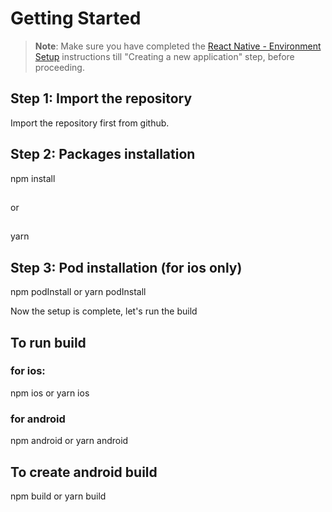 # Getting Started

>**Note**: Make sure you have completed the [React Native - Environment Setup](https://reactnative.dev/docs/environment-setup) instructions till "Creating a new application" step, before proceeding.

## Step 1: Import the repository
Import the repository first from github.

## Step 2: Packages installation

npm install 
##
   or 
##
yarn

## Step 3: Pod installation (for ios only)

npm podInstall
   or
yarn podInstall

Now the setup is complete, let's run the build

## To run build
### for ios:
npm ios
   or
yarn ios
### for android
npm android
   or
yarn android

## To create android build
npm build
   or
yarn build

